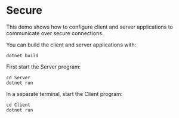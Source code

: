 # Secure

This demo shows how to configure client and server applications to communicate over secure connections.

You can build the client and server applications with:

``` shell
dotnet build
```

First start the Server program:

```shell
cd Server
dotnet run
```

In a separate terminal, start the Client program:

```shell
cd Client
dotnet run
```
